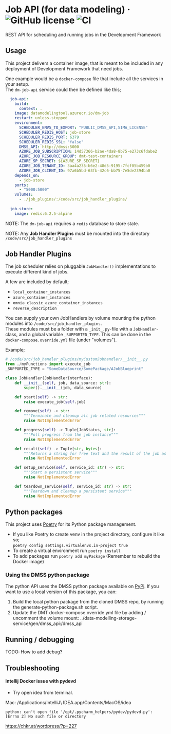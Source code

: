 # Job API (for data modeling) &middot; ![GitHub license](https://img.shields.io/badge/license-MIT-blue.svg) ![CI](https://github.com/equinor/dm-job/actions/workflows/on-main-push.yaml/badge.svg)

REST API for scheduling and running jobs in the Development Framework

## Usage

This project delivers a container image, that is meant to be included in any deployment of Development Framework that need jobs.

One example would be a `docker-compose` file that include all the services in your setup.  
The `dm-job-api` service could then be defined like this;

```yaml
  job-api:
    build:
      context: .
    image: datamodelingtool.azurecr.io/dm-job
    restart: unless-stopped
    environment:
      SCHEDULER_ENVS_TO_EXPORT: "PUBLIC_DMSS_API,SIMA_LICENSE"
      SCHEDULER_REDIS_HOST: job-store
      SCHEDULER_REDIS_PORT: 6379
      SCHEDULER_REDIS_SSL: "false"
      DMSS_API: http://dmss:5000
      AZURE_JOB_SUBSCRIPTION: 14d57366-b2ae-4da8-8b75-e273c6fdabe2
      AZURE_JOB_RESOURCE_GROUP: dmt-test-containers
      AZURE_SP_SECRET: ${AZURE_SP_SECRET}
      AZURE_JOB_TENANT_ID: 3aa4a235-b6e2-48d5-9195-7fcf05b459b0
      AZURE_JOB_CLIENT_ID: 97a6b5bd-63fb-42c6-bb75-7e5de2394ba0
    depends_on:
      - job-store
    ports:
      - "5000:5000"
    volumes:
      - ./job_plugins/:/code/src/job_handler_plugins/
  
  job-store:
    image: redis:6.2.5-alpine
```

NOTE: The `dm-job-api` requires a `redis` database to store state.

NOTE: Any __Job Handler Plugins__ must be mounted into the directory `/code/src/job_handler_plugins`

## Job Handler Plugins

The job scheduler relies on pluggable `JobHandler()` implementations to execute different kind of jobs.

A few are included by default;
    
  - `local_container_instances`
  - `azure_container_instances`
  - `omnia_classic_azure_container_instances`
  - `reverse_description`

You can supply your own JobHandlers by volume mounting the python modules into `/code/src/job_handler_plugins`.  
These modules must be a folder with a `_init_.py`-file with a `JobHandler`-class, and a global variable `_SUPPORTED_TYPE`.
This can be done in the `docker-compose.override.yml` file (under "volumes").

Example;

```python
# /code/src/job_handler_plugins/myCustomJobhandler/__init__.py
from ./myFunctions import execute_job
_SUPPORTED_TYPE = "SomeDataSource/SomePackage/AJobBlueprint"

class JobHandler(JobHandlerInterface):
    def __init__(self, job, data_source: str):
        super().__init__(job, data_source)

    def start(self) -> str:
        raise execute_job(self.job)

    def remove(self) -> str:
        """Terminate and cleanup all job related resources"""
        raise NotImplementedError

    def progress(self) -> Tuple[JobStatus, str]:
        """Poll progress from the job instance"""
        raise NotImplementedError

    def result(self) -> Tuple[str, bytes]:
        """Returns a string for free text and the result of the job as a bytearray"""
        raise NotImplementedError

    def setup_service(self, service_id: str) -> str:
        """Start a persistent service"""
        raise NotImplementedError

    def teardown_service(self, service_id: str) -> str:
        """Teardown and cleanup a persistent service"""
        raise NotImplementedError

```

## Python packages

This project uses [Poetry](https://poetry.eustace.io/docs/) for its Python package management.

* If you like Poetry to create venv in the project directory, configure it like so;  
```poetry config settings.virtualenvs.in-project true```
* To create a virtual environment run `poetry install`
* To add packages run `poetry add myPackage` (Remember to rebuild the Docker image)

### Using the DMSS python package
The python API uses the DMSS python package available on [PyPi](https://pypi.org/project/dmss-api/).
If you want to use a local version of this package, you can: 

1) Build the local python package from the cloned DMSS repo, by running the generate-python-package.sh script.
2) Update the DMT docker-compose.override.yml file by adding / uncomment the volume mount: ../data-modelling-storage-service/gen/dmss_api:/dmss_api

## Running / debugging

TODO: How to add debug?

## Troubleshooting

#### Intellij Docker issue with pydevd

* Try open idea from terminal.

Mac:  /Applications/IntelliJ\ IDEA.app/Contents/MacOS/idea

`python: can't open file '/opt/.pycharm_helpers/pydev/pydevd.py': [Errno 2] No such file or directory`

<https://chkr.at/wordpress/?p=227>
